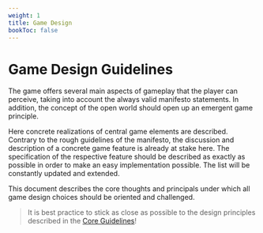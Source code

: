 ```yaml
---
weight: 1
title: Game Design
bookToc: false
---
```


# Game Design Guidelines

The game offers several main aspects of gameplay that the player can perceive, taking into account the always valid
manifesto statements. In addition, the concept of the open world should open up an emergent game principle.

Here concrete realizations of central game elements are described. Contrary to the rough guidelines of the manifesto,
the discussion and description of a concrete game feature is already at stake here. The specification of the respective
feature should be described as exactly as possible in order to make an easy implementation possible. The list will be
constantly updated and extended.

This document describes the core thoughts and principals under which all game design choices should be oriented
and challenged.

> It is best practice to stick as close as possible to the design principles described in the [Core Guidelines](/docs/mechanics/core-guidelines)!
>